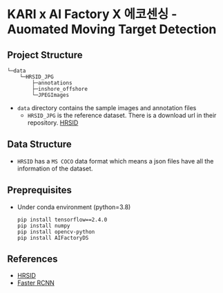# KARI x AI Factory X 에코센싱 - Auomated Moving Target Detection

## Project Structure

```angular2html
└─data
    └─HRSID_JPG
        ├─annotations
        ├─inshore_offshore
        └─JPEGImages
```

- `data` directory contains the sample images and annotation files
    - `HRSID_JPG` is the reference dataset. There is a download url in their repository. [HRSID](https://github.com/chaozhong2010/HRSID)
## Data Structure
- `HRSID` has a `MS COCO` data format which means a json files have all the information of the dataset.

## Preprequisites
* Under conda environment (python=3.8)
  ```angular2html
  pip install tensorflow==2.4.0
  pip install numpy
  pip install opencv-python
  pip install AIFactoryDS
  ```
## References
- [HRSID](https://github.com/chaozhong2010/HRSID)
- [Faster RCNN](https://github.com/RockyXu66/Faster_RCNN_for_Open_Images_Dataset_Keras)